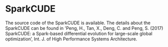 # SparkCUDE
The source code of the SparkCUDE is available.
The details about the SparkCUDE can be found in 'Peng, H., Tan, X., Deng, C. and Peng, S. (2017) SparkCUDE: a Spark-based differential evolution for large-scale global optimization’, Int. J. of
High Performance Systems Architecture.
